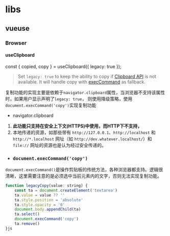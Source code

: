 # libs

## vueuse

### Browser

#### useClipboard <a href="#useclipboard" id="useclipboard"></a>



const { copied, copy } = useClipboard({ legacy: true });

> Set `legacy: true` to keep the ability to copy if [Clipboard API](https://developer.mozilla.org/en-US/docs/Web/API/Clipboard\_API) is not available. It will handle copy with [execCommand](https://developer.mozilla.org/en-US/docs/Web/API/Document/execCommand) as fallback.



复制功能的实现主要是依赖于`navigator.clipboard`属性，当浏览器不支持该属性时，如果用户显示声明了`legacy: true`， 则使用降级策略，使用 `document.execCommand('copy')`实现复制功能

* navigator.clipboard

1. **此功能只支持在安全上下文(HTTPS)中使用，而HTTP下不支持，**
2. 本地传递的资源，如那些带有 `http://127.0.0.1`、`http://localhost` 和 `http://*.localhost` 网址（如 `http://dev.whatever.localhost/`）和 `file://` 网址的资源也是认为经过安全传递的。

* ### `document.execCommand('copy')`

`document.execCommand()`是操作剪贴板的传统方法，各种浏览器都支持。逻辑很清晰，这里需要注意的是必须选中当前元素内的文字，否则无法实现复制功能。

```javascript
function legacyCopy(value: string) {
    const ta = document.createElement('textarea')
    ta.value = value ?? ''
    ta.style.position = 'absolute'
    ta.style.opacity = '0'
    document.body.appendChild(ta)
    ta.select()
    document.execCommand('copy')
    ta.remove()
}js
```
